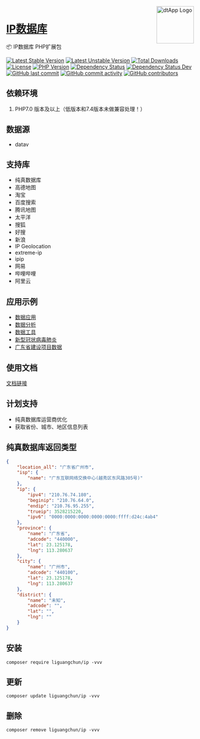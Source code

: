 <img align="right" width="100" src="https://cdn.oss.liguangchun.cn/04/999e9f2f06d396968eacc10ce9bc8a.png" alt="dtApp Logo"/>

<h1 align="left"><a href="https://www.dtapp.net/">IP数据库</a></h1>

📦 IP数据库 PHP扩展包

[![Latest Stable Version](https://poser.pugx.org/liguangchun/ip/v/stable)](https://packagist.org/packages/liguangchun/ip) 
[![Latest Unstable Version](https://poser.pugx.org/liguangchun/ip/v/unstable)](https://packagist.org/packages/liguangchun/ip) 
[![Total Downloads](https://poser.pugx.org/liguangchun/ip/downloads)](https://packagist.org/packages/liguangchun/ip) 
[![License](https://poser.pugx.org/liguangchun/ip/license)](https://packagist.org/packages/liguangchun/ip)
[![PHP Version](https://img.shields.io/badge/php-%3E%3D7.0-8892BF.svg)](https://packagist.org/packages/GC0202/ip)
[![Dependency Status](https://david-dm.org/GC0202/ip.svg)](https://david-dm.org/GC0202/ip)
[![Dependency Status Dev](https://david-dm.org/GC0202/ip/dev-status.svg)](https://david-dm.org/GC0202/ip?type=dev)
[![GitHub last commit](https://img.shields.io/github/last-commit/GC0202/ip?logo=github)](https://github.com/GC0202/ip/commits)
[![GitHub commit activity](https://img.shields.io/github/commit-activity/m/GC0202/ip)](https://github.com/GC0202/ip/commits)
[![GitHub contributors](https://img.shields.io/github/contributors/GC0202/ip?logo=github&label=developers)](https://github.com/GC0202/ip/graphs/contributors)

## 依赖环境

1. PHP7.0 版本及以上（低版本和7.4版本未做兼容处理！）

## 数据源
- datav

## 支持库
- 纯真数据库
- 高德地图
- 淘宝
- 百度搜索
- 腾讯地图
- 太平洋
- 搜狐
- 好搜
- 新浪
- IP Geolocation
- extreme-ip
- ipip
- 网易
- 哔哩哔哩
- 阿里云

## 应用示例
- [数据应用](https://www.dtapp.net/ "数据应用")
- [数据分析](https://data.dtapp.net/ "数据分析")
- [数据工具](https://tool.dtapp.net/ "数据工具")
- [新型冠状病毒肺炎](https://data.dtapp.net/pneumonia/index.html "新型冠状病毒肺炎")
- [广东省建设项目数据](https://data.dtapp.net/gdbuild/index.html "广东省建设项目数据")

## 使用文档

[文档链接](https://apidoc.dtapp.net/web/#/8 "文档链接")

## 计划支持
- 纯真数据库运营商优化
- 获取省份、城市、地区信息列表

## 纯真数据库返回类型

``` json
{
	"location_all": "广东省广州市",
	"isp": {
		"name": "广东互联网络交换中心(越秀区东风路305号)"
	},
	"ip": {
		"ipv4": "210.76.74.180",
		"beginip": "210.76.64.0",
		"endip": "210.76.95.255",
		"trueip": 3528215220,
		"ipv6": "0000:0000:0000:0000:0000:ffff:d24c:4ab4"
	},
	"province": {
		"name": "广东省",
		"adcode": "440000",
		"lat": 23.125178,
		"lng": 113.280637
	},
	"city": {
		"name": "广州市",
		"adcode": "440100",
		"lat": 23.125178,
		"lng": 113.280637
	},
	"district": {
		"name": "未知",
		"adcode": "",
		"lat": "",
		"lng": ""
	}
}
```

## 安装

```text
composer require liguangchun/ip -vvv
```

## 更新

```text
composer update liguangchun/ip -vvv
```

## 删除

```text
composer remove liguangchun/ip -vvv
```
